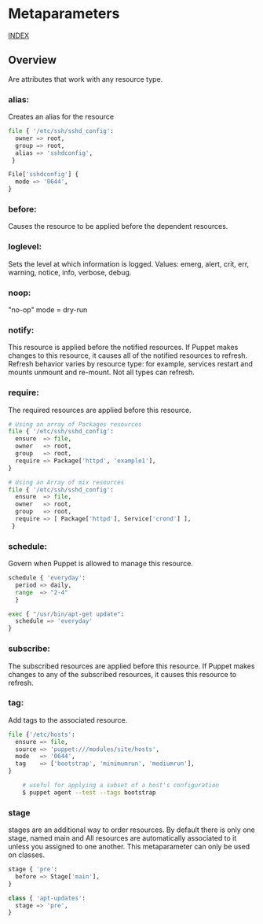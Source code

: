 # Metaparameters

[INDEX](../../README.md)

## Overview
Are attributes that work with any resource type.

### alias: 
Creates an alias for the resource

```python
file { '/etc/ssh/sshd_config': 
  owner => root,
  group => root,
  alias => 'sshdconfig',
 }

File['sshdconfig'] {
  mode => '0644',
}
```

### before: 
Causes the resource to be applied before the dependent resources. 

### loglevel:
Sets the level at which information is logged. Values: emerg, alert, crit, err, warning, notice, info, verbose, debug.

### noop:
"no-op" mode = dry-run

### notify:
This resource is applied before the notified resources. If Puppet makes changes to this resource, it causes all of the notified resources to refresh. Refresh behavior varies by resource type: for example, services restart and mounts unmount and re-mount. Not all types can refresh.

### require:
The required resources are applied before this resource.

```python
# Using an array of Packages resources
file { '/etc/ssh/sshd_config':
  ensure  => file,
  owner   => root,
  group   => root,
  require => Package['httpd', 'example1'],
}

# Using an Array of mix resources
file { '/etc/ssh/sshd_config':
  ensure  => file,
  owner   => root,
  group   => root,
  require => [ Package['httpd'], Service['crond'] ],
 }
```

### schedule:
Govern when Puppet is allowed to manage this resource. 

```python
schedule { 'everyday': 
  period => daily,
  range  => "2-4"
  }

exec { "/usr/bin/apt-get update": 
  schedule => 'everyday'
}
```

### subscribe:
The subscribed resources are applied before this resource. If Puppet makes changes to any of the subscribed resources, it causes this resource to refresh.

### tag:
Add tags to the associated resource.

```python
file {'/etc/hosts':
  ensure => file,
  source => 'puppet:///modules/site/hosts',
  mode   => '0644',
  tag    => ['bootstrap', 'minimumrun', 'mediumrun'],
}
```

```bash
    # useful for applying a subset of a host's configuration
    $ puppet agent --test --tags bootstrap
```

### stage
stages are an additional way to order resources. By default there is only one stage, named main and All resources are automatically associated to it unless you assigned to one another. This metaparameter can only be used on classes.

```python
stage { 'pre': 
  before => Stage['main'],
}

class { 'apt-updates': 
  stage => 'pre',
}
```

